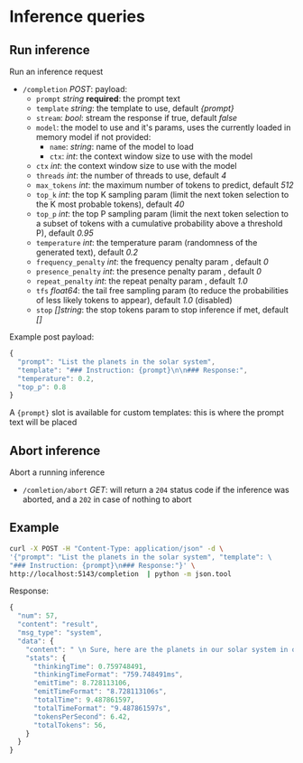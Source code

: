 # Inference queries

## Run inference

Run an inference request

- `/completion` *POST*: payload:   
  - `prompt` *string* **required**: the prompt text
  - `template` *string*: the template to use, default *{prompt}*
  - `stream`: *bool*: stream the response if true, default *false*
  - `model`: the model to use and it's params, uses the currently loaded in memory model if not provided:
    - `name`: *string*: name of the model to load
    - `ctx`: *int*: the context window size to use with the model
  - `ctx` *int*: the context window size to use with the model
  - `threads` *int*: the number of threads to use, default *4*
  - `max_tokens` *int*: the maximum number of tokens to predict, default *512*
  - `top_k` *int*: the top K sampling param (limit the next token selection to the K most probable tokens), default *40*
  - `top_p` *int*: the top P sampling param (limit the next token selection to a subset of tokens with a cumulative probability above a threshold P), default *0.95*
  - `temperature` *int*: the temperature param (randomness of the generated text), default *0.2*
  - `frequency_penalty` *int*: the frequency penalty param , default *0*
  - `presence_penalty` *int*: the presence penalty param , default *0*
  - `repeat_penalty` *int*: the repeat penalty param , default *1.0*
  - `tfs` *float64*: the tail free sampling param (to reduce the probabilities of less likely tokens to appear), default *1.0* (disabled)
  - `stop` *[]string*: the stop tokens param to stop inference if met, default *[]*
  
Example post payload:

```js
{
  "prompt": "List the planets in the solar system",
  "template": "### Instruction: {prompt}\n\n### Response:",
  "temperature": 0.2,
  "top_p": 0.8
}
```

A `{prompt}` slot is available for custom templates: this is where the prompt text
will be placed

## Abort inference

Abort a running inference

- `/comletion/abort` *GET*: will return a `204` status code if the inference was aborted, and a `202` in case of nothing to abort

## Example

```bash
curl -X POST -H "Content-Type: application/json" -d \
'{"prompt": "List the planets in the solar system", "template": \
"### Instruction: {prompt}\n### Response:"}' \
http://localhost:5143/completion  | python -m json.tool
```

Response:

```js
{
  "num": 57,
  "content": "result",
  "msg_type": "system",
  "data": {
    "content": " \n Sure, here are the planets in our solar system in order from the sun:\n\n1. Mercury\n2. Venus\n3. Earth\n4. Mars\n5. Jupiter\n6. Saturn\n7. Uranus\n8. Neptune",
    "stats": {
      "thinkingTime": 0.759748491,
      "thinkingTimeFormat": "759.748491ms",
      "emitTime": 8.728113106,
      "emitTimeFormat": "8.728113106s",
      "totalTime": 9.487861597,
      "totalTimeFormat": "9.487861597s",
      "tokensPerSecond": 6.42,
      "totalTokens": 56,
    }
  }
}
```